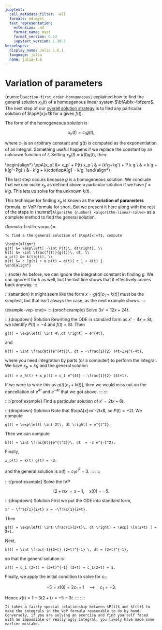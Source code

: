 ```yaml
---
jupytext:
  cell_metadata_filter: -all
  formats: md:myst
  text_representation:
    extension: .md
    format_name: myst
    format_version: 0.13
    jupytext_version: 1.10.3
kernelspec:
  display_name: Julia 1.6.1
  language: julia
  name: julia-1.6
---
```

# Variation of parameters

{numref}`section-first_order-homogeneous1` explained how to find the general solution $x_h(t)$ of a homoegenous linear system $\bfA\bfx=\bfzero$. The next step of our [overall solution strategy](algorithm-linear-solve) is to find any particular solution of $\opA[x]=f$ for a given $f(t)$.

The form of the homogeneous solution is

$$
x_h(t) = c_1 g(t),
$$

where $c_1$ is an arbitrary constant and $g(t)$ is computed as the exponentiation of an integral. Something useful happens if we replace the constant by an unknown function of $t$. Setting $x_p(t)=k(t)g(t)$, then:

\begin{align*}
\opA[x_p] &= x_p' + P(t) x_p \\ 
& = (k'g+kg') + P k g \\ 
& = k'g + k(g'+Pg) \\ 
&= k'g + k\cdot\opA[g] = k'g.
\end{align*}

The last step occurs because $g$ is a homogeneous solution. We conclude that we can make $x_p$ as defined above a particular solution if we have $f=k'g$. This lets us solve for the unknown $k(t)$. 

This technique for finding $x_p$ is known as the **variation of parameters** formula, or VoP formula for short. But we present it here along with the rest of the steps in {numref}`Algorithm {number} <algorithm-linear-solve>` as a complete method to find the general solution.

(formula-firstlin-varpar)=
````{proof:formula} Variation of parameters (VoP)
To find a the general solution of $\opA[x]=f$, compute

\begin{align*}
g(t) &= \exp\left[ -\int P(t)\, dt\right], \\ 
k(t) &= \int \frac{f(t)}{g(t)}\, dt, \\
x_p(t) &= k(t)g(t), \\
x(t) &= c_1g(t) + x_p(t) = g(t)[ c_1 + k(t) ].
\end{align*}
````

:::{note}
As before, we can ignore the integration constant in finding $g$. We can ignore it for $k$ as well, but the last line shows that it effectively comes back anyway.
:::

:::{attention}
It might seem like the form $x=g(t)[c_1 + k(t)]$ must be the simplest, but that isn't always the case, as the next example shows.
:::

(example-vop-one)=
::::{proof:example}
Solve $3x'=12x+24t$.

:::{dropdown} Solution
Rewriting the ODE in standard form as $x'-4x=8t$, we identify $P(t)=-4$ and $f(t)=8t$. Then

```{math}
g(t) = \exp\left[ \int 4\,dt \right] = e^{4t},
```

and

```{math}
k(t) = \int \frac{8t}{e^{4t}}\, dt = -\frac{1}{2} (4t+1)e^{-4t},
```

where you need integration by parts (or a computer) to perform the integral. We have $x_p=kg$ and the general solution 

```{math}
x(t) = x_h(t) + x_p(t) = c_1 e^{4t} - \frac{1}{2} (4t+1).
```

If we were to write this as $g(t)[c_1 + k(t)]$, then we would miss out on the cancellation of $e^{4t}$ and $e^{-4t}$ that we got above.
:::
::::

::::{proof:example}
Find a particular solution of $x'= 2t x + 6t$. 

:::{dropdown} Solution
Note that $\opA[x]=x'-2tx$, so $P(t)=-2t$. We compute

```{math}
g(t) = \exp\left[ \int 2t\, dt \right] = e^{t^2}.
```

Then we can compute

```{math}
k(t) = \int \frac{6t}{e^{t^2}}\, dt  = -3 e^{-t^2}.
```

Finally,

```{math}
x_p(t) = k(t) g(t) = -3,
```

and the general solution is $x(t)=c_1 e^{t^2}-3$.
:::
::::


::::{proof:example}
Solve the IVP

$$
(2+t) x'= x - 1, \quad x(0) = -5.
$$

:::{dropdown} Solution
First we put the ODE into standard form,

```{math}
x' - \frac{1}{2+t} x = -\frac{1}{2+t}.
```

Then

```{math}
g(t) = \exp\left[ \int \frac{1}{2+t}\, dt \right] = \exp[ \ln(2+t) ] = 2+t.
```

Next,

```{math}
k(t) = \int \frac{-1}{2+t} (2+t)^{-1} \, dt = (2+t)^{-1},
```

so that the general solution is

```{math}
x(t) = c_1 (2+t) + (2+t)^{-1} (2+t) = c_1(2+t) + 1.
```

Finally, we apply the initial condition to solve for $c_1$:

$$
-5 = x(0) = 2c_1+1 \quad \implies \quad c_1=-3.
$$

Hence $x(t) = 1-3(2+t) = -5-3t.$
:::
::::

```{attention}
It takes a fairly special relationship between $P(t)$ and $f(t)$ to make the integrals in the VoP formula reasonable to do by hand. Conversely, if you are solving an exercise and find yourself faced with an impossible or really ugly integral, you likely have made some earlier mistake. 
```
